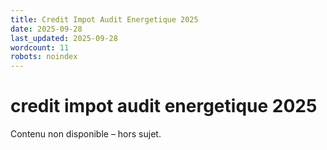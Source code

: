 ```yaml
---
title: Credit Impot Audit Energetique 2025
date: 2025-09-28
last_updated: 2025-09-28
wordcount: 11
robots: noindex
---
```


# credit impot audit energetique 2025

Contenu non disponible – hors sujet.
